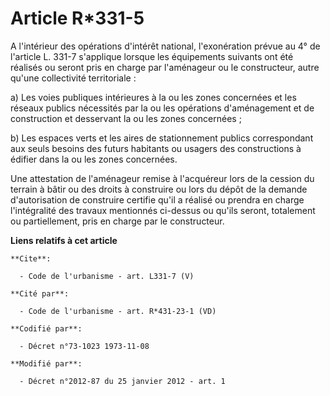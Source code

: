 # Article R*331-5

A l'intérieur des opérations d'intérêt national, l'exonération prévue au 4° de l'article L. 331-7 s'applique lorsque les
équipements suivants ont été réalisés ou seront pris en charge par l'aménageur ou le constructeur, autre qu'une collectivité
territoriale : 

a) Les voies publiques intérieures à la ou les zones concernées et les réseaux publics nécessités par la ou les opérations
d'aménagement et de construction et desservant la ou les zones concernées ; 

b) Les espaces verts et les aires de stationnement publics correspondant aux seuls besoins des futurs habitants ou usagers
des constructions à édifier dans la ou les zones concernées. 

Une attestation de l'aménageur remise à l'acquéreur lors de la cession du terrain à bâtir ou des droits à construire ou lors
du dépôt de la demande d'autorisation de construire certifie qu'il a réalisé ou prendra en charge l'intégralité des travaux
mentionnés ci-dessus ou qu'ils seront, totalement ou partiellement, pris en charge par le constructeur.

**Liens relatifs à cet article**

	**Cite**:

	  - Code de l'urbanisme - art. L331-7 (V)

	**Cité par**:

	  - Code de l'urbanisme - art. R*431-23-1 (VD)

	**Codifié par**:

	  - Décret n°73-1023 1973-11-08

	**Modifié par**:

	  - Décret n°2012-87 du 25 janvier 2012 - art. 1
